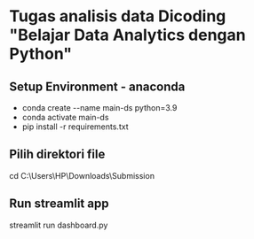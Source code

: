 # Tugas analisis data Dicoding "Belajar Data Analytics dengan Python"
## Setup Environment - anaconda
- conda create --name main-ds python=3.9
- conda activate main-ds
- pip install -r requirements.txt
## Pilih direktori file
cd C:\Users\HP\Downloads\Submission
## Run streamlit app
streamlit run dashboard.py 

